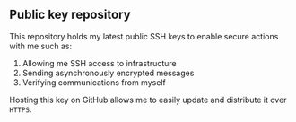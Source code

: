 ## Public key repository

This repository holds my latest public SSH keys to enable secure actions with me such as:

1. Allowing me SSH access to infrastructure
2. Sending asynchronously encrypted messages
3. Verifying communications from myself

Hosting this key on GitHub allows me to easily update and distribute it over `HTTPS`.

